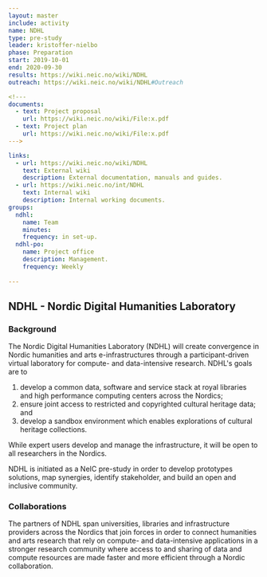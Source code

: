 ```yaml
---
layout: master
include: activity
name: NDHL
type: pre-study
leader: kristoffer-nielbo
phase: Preparation
start: 2019-10-01
end: 2020-09-30
results: https://wiki.neic.no/wiki/NDHL
outreach: https://wiki.neic.no/wiki/NDHL#Outreach

<!---
documents:
  - text: Project proposal
    url: https://wiki.neic.no/wiki/File:x.pdf
  - text: Project plan
    url: https://wiki.neic.no/wiki/File:x.pdf
--->

links:
  - url: https://wiki.neic.no/wiki/NDHL
    text: External wiki
    description: External documentation, manuals and guides.
  - url: https://wiki.neic.no/int/NDHL
    text: Internal wiki
    description: Internal working documents.
groups:
  ndhl:
    name: Team
    minutes:
    frequency: in set-up.
  ndhl-po:
    name: Project office
    description: Management.
    frequency: Weekly
     
---
```

## NDHL - Nordic Digital Humanities Laboratory

### Background

The Nordic Digital Humanities Laboratory (NDHL) will create convergence in Nordic humanities and arts e-infrastructures through a participant-driven virtual laboratory for compute- and data-intensive research. NDHL's goals are to

1) develop a common data, software and service stack at royal libraries and high performance computing centers across the Nordics;
2) ensure joint access to restricted and copyrighted cultural heritage data; and
3) develop a sandbox environment which enables explorations of cultural heritage collections.

While expert users develop and manage the infrastructure, it will be open to all researchers in the Nordics.

NDHL is initiated as a NeIC pre-study in order to develop prototypes solutions, map synergies, identify stakeholder, and build an open and inclusive community. 

### Collaborations
The partners of NDHL span universities, libraries and infrastructure providers across the Nordics that join forces in order to connect humanities and arts research that rely on compute- and data-intensive applications in a stronger research community where access to and sharing of data and compute resources are made faster and more efficient through a Nordic collaboration.
